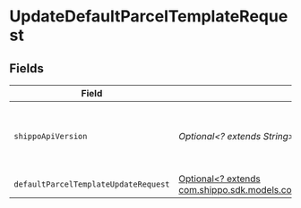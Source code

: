 # UpdateDefaultParcelTemplateRequest


## Fields

| Field                                                                                                                                                    | Type                                                                                                                                                     | Required                                                                                                                                                 | Description                                                                                                                                              | Example                                                                                                                                                  |
| -------------------------------------------------------------------------------------------------------------------------------------------------------- | -------------------------------------------------------------------------------------------------------------------------------------------------------- | -------------------------------------------------------------------------------------------------------------------------------------------------------- | -------------------------------------------------------------------------------------------------------------------------------------------------------- | -------------------------------------------------------------------------------------------------------------------------------------------------------- |
| `shippoApiVersion`                                                                                                                                       | *Optional<? extends String>*                                                                                                                             | :heavy_minus_sign:                                                                                                                                       | String used to pick a non-default API version to use                                                                                                     | 2018-02-08                                                                                                                                               |
| `defaultParcelTemplateUpdateRequest`                                                                                                                     | [Optional<? extends com.shippo.sdk.models.components.DefaultParcelTemplateUpdateRequest>](../../models/components/DefaultParcelTemplateUpdateRequest.md) | :heavy_minus_sign:                                                                                                                                       | N/A                                                                                                                                                      |                                                                                                                                                          |
